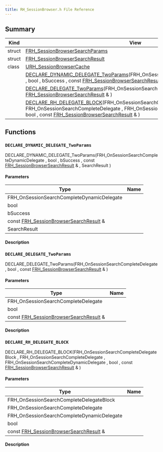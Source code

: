```yaml
---
title: RH_SessionBrowser.h File Reference
---
```


## Summary
| Kind | View | Description |
|------|------|-------------|
|struct|[FRH_SessionBrowserSearchParams](/unreal-plugins/all/structfrh__sessionbrowsersearchparams/#structFRH__SessionBrowserSearchParams)||
|struct|[FRH_SessionBrowserSearchResult](/unreal-plugins/all/structfrh__sessionbrowsersearchresult/#structFRH__SessionBrowserSearchResult)||
|class|[URH_SessionBrowserCache](/unreal-plugins/all/classurh__sessionbrowsercache/#classURH__SessionBrowserCache)||
||[DECLARE_DYNAMIC_DELEGATE_TwoParams](/unreal-plugins/all/rh__sessionbrowser_8h/#RH__SessionBrowser_8h_1a7d22b8e39702033ae5458ea0406efbef)(FRH_OnSessionSearchCompleteDynamicDelegate , bool , bSuccess , const [FRH_SessionBrowserSearchResult](/unreal-plugins/all/structfrh__sessionbrowsersearchresult/#structFRH__SessionBrowserSearchResult) & , SearchResult )||
||[DECLARE_DELEGATE_TwoParams](/unreal-plugins/all/rh__sessionbrowser_8h/#RH__SessionBrowser_8h_1a6703a4b7b0d9df628114b741e4c2db8a)(FRH_OnSessionSearchCompleteDelegate , bool , const [FRH_SessionBrowserSearchResult](/unreal-plugins/all/structfrh__sessionbrowsersearchresult/#structFRH__SessionBrowserSearchResult) & )||
||[DECLARE_RH_DELEGATE_BLOCK](/unreal-plugins/all/rh__sessionbrowser_8h/#RH__SessionBrowser_8h_1a21f45c7c21a1364666a3f346a03060a6)(FRH_OnSessionSearchCompleteDelegateBlock , FRH_OnSessionSearchCompleteDelegate , FRH_OnSessionSearchCompleteDynamicDelegate , bool , const [FRH_SessionBrowserSearchResult](/unreal-plugins/all/structfrh__sessionbrowsersearchresult/#structFRH__SessionBrowserSearchResult) & )||
## Functions



### `DECLARE_DYNAMIC_DELEGATE_TwoParams` <a id="RH__SessionBrowser_8h_1a7d22b8e39702033ae5458ea0406efbef"></a>

 DECLARE_DYNAMIC_DELEGATE_TwoParams(FRH_OnSessionSearchCompleteDynamicDelegate , bool , bSuccess , const [FRH_SessionBrowserSearchResult](/unreal-plugins/all/structfrh__sessionbrowsersearchresult/#structFRH__SessionBrowserSearchResult) & , SearchResult )

#### Parameters

| Type | Name |
|------|------|
|FRH_OnSessionSearchCompleteDynamicDelegate||
|bool||
|bSuccess||
|const [FRH_SessionBrowserSearchResult](/unreal-plugins/all/structfrh__sessionbrowsersearchresult/#structFRH__SessionBrowserSearchResult) &||
|SearchResult||

#### Description






### `DECLARE_DELEGATE_TwoParams` <a id="RH__SessionBrowser_8h_1a6703a4b7b0d9df628114b741e4c2db8a"></a>

 DECLARE_DELEGATE_TwoParams(FRH_OnSessionSearchCompleteDelegate , bool , const [FRH_SessionBrowserSearchResult](/unreal-plugins/all/structfrh__sessionbrowsersearchresult/#structFRH__SessionBrowserSearchResult) & )

#### Parameters

| Type | Name |
|------|------|
|FRH_OnSessionSearchCompleteDelegate||
|bool||
|const [FRH_SessionBrowserSearchResult](/unreal-plugins/all/structfrh__sessionbrowsersearchresult/#structFRH__SessionBrowserSearchResult) &||

#### Description






### `DECLARE_RH_DELEGATE_BLOCK` <a id="RH__SessionBrowser_8h_1a21f45c7c21a1364666a3f346a03060a6"></a>

 DECLARE_RH_DELEGATE_BLOCK(FRH_OnSessionSearchCompleteDelegateBlock , FRH_OnSessionSearchCompleteDelegate , FRH_OnSessionSearchCompleteDynamicDelegate , bool , const [FRH_SessionBrowserSearchResult](/unreal-plugins/all/structfrh__sessionbrowsersearchresult/#structFRH__SessionBrowserSearchResult) & )

#### Parameters

| Type | Name |
|------|------|
|FRH_OnSessionSearchCompleteDelegateBlock||
|FRH_OnSessionSearchCompleteDelegate||
|FRH_OnSessionSearchCompleteDynamicDelegate||
|bool||
|const [FRH_SessionBrowserSearchResult](/unreal-plugins/all/structfrh__sessionbrowsersearchresult/#structFRH__SessionBrowserSearchResult) &||

#### Description







